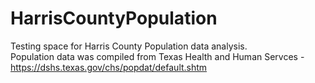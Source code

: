 # HarrisCountyPopulation
Testing space for Harris County Population data analysis.  
Population data was compiled from Texas Health and Human Servces - https://dshs.texas.gov/chs/popdat/default.shtm
